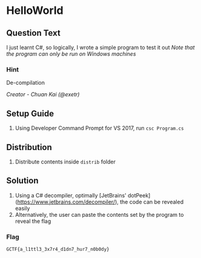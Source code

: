 # HelloWorld

## Question Text
I just learnt C#, so logically, I wrote a simple program to test it out
*Note that the program can only be run on Windows machines*

### Hint
De-compilation

*Creator - Chuan Kai (@exetr)*

## Setup Guide
1. Using Developer Command Prompt for VS 2017, run `csc Program.cs`

## Distribution
1. Distribute contents inside `distrib` folder

## Solution
1. Using a C# decompiler, optimally [JetBrains' dotPeek] (https://www.jetbrains.com/decompiler/), the code can be revealed easily
2. Alternatively, the user can paste the contents set by the program to reveal the flag
### Flag
`GCTF{a_l1ttl3_3x7r4_d1dn7_hur7_n0b0dy}`